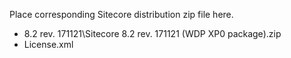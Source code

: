 Place corresponding Sitecore distribution zip file here.

- 8.2 rev. 171121\Sitecore 8.2 rev. 171121 (WDP XP0 package).zip
- License.xml